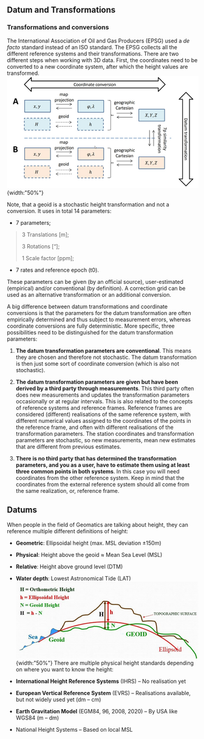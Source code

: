 ## Datum and Transformations

### Transformations and conversions
The International Association of Oil and Gas Producers (EPSG) used a _de facto_ standard instead of an ISO standard. The EPSG collects all the different reference systems and their transformations. There are two different steps when working with 3D data. First, the coordinates need to be converted to a new coordinate system, after which the height values are transformed.
![Map of coordinate conversion and datum transformation](../../../images/Transformations_and_conversions.png){width:"50%"}

Note, that a geoid is a stochastic height transformation and not a conversion. It uses in total 14 parameters:
* 7 parameters;

> 3 Translations \[m\];
 > 
> 3 Rotations \[“\];
 > 
> 1 Scale factor \[ppm\];

* 7 rates and reference epoch (t0).

These parameters can be given (by an official source), user-estimated (empirical) and/or conventional (by definition). A correction grid can be used as an alternative transformation or an additional conversion.

A big difference between datum transformations and coordinate conversions is that the parameters for the datum transformation are often empirically determined and thus subject to measurement errors, whereas coordinate conversions are fully deterministic. More specific, three possibilities need to be distinguished for the datum transformation parameters:

1. **The datum transformation parameters are conventional**. This means they are chosen and therefore not stochastic. The datum transformation is then just some sort of coordinate conversion (which is also not stochastic).

2. **The datum transformation parameters are given but have been derived by a third party through measurements**. This third party often does new measurements and updates the transformation parameters occasionally or at regular intervals. This is also related to the concepts of reference systems and reference frames. Reference frames are considered (different) realisations of the same reference system, with different numerical values assigned to the coordinates of the points in the reference frame, and often with different realisations of the transformation parameters. The station coordinates and transformation parameters are stochastic, so new measurements, mean new estimates that are different from previous estimates.
3. **There is no third party that has determined the transformation parameters, and you as a user, have to estimate them using at least three common points in both systems**. In this case you will need coordinates from the other reference system. Keep in mind that the coordinates from the external reference system should all come from the same realization, or, reference frame.

## Datums
When people in the field of Geomatics are talking about height, they can reference multiple different definitions of height:

* **Geometric**: Ellipsoidal height (max. MSL deviation ±150m)

* **Physical**: Height above the geoid ≈ Mean Sea Level (MSL)
* **Relative**: Height above ground level (DTM)
* **Water depth**: Lowest Astronomical Tide (LAT)
![Physical heights in Geomatics](../../../images/Height_references.png){width:"50%"}
There are multiple physical height standards depending on where you want to know the height:

* **International Height Reference Systems** (IHRS) – No realisation yet

* **European Vertical Reference System** (EVRS) – Realisations available, but not widely used yet (dm – cm)

* **Earth Gravitation Model** (EGM84, 96, 2008, 2020) – By USA like WGS84 (m – dm)

* National Height Systems – Based on local MSL